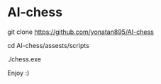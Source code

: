 # AI-chess
git clone https://github.com/yonatan895/AI-chess


cd AI-chess/assests/scripts


./chess.exe


Enjoy :)

